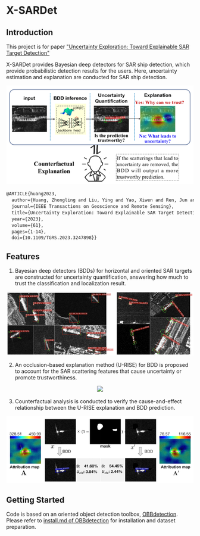 # X-SARDet

## Introduction
This project is for paper ["Uncertainty Exploration: Toward Explainable SAR Target Detection"](https://ieeexplore.ieee.org/document/10050159)

X-SARDet provides Bayesian deep detectors for SAR ship detection, which provide probabilistic detection results for the users. Here, uncertainty estimation and explanation are conducted for SAR ship detection.

<div align=center>
<img src="https://github.com/XAI4SAR/X-SARDet/blob/main/images/intro.png"/>
</div>


```LaTex
@ARTICLE{huang2023,
  author={Huang, Zhongling and Liu, Ying and Yao, Xiwen and Ren, Jun and Han, Junwei},
  journal={IEEE Transactions on Geoscience and Remote Sensing}, 
  title={Uncertainty Exploration: Toward Explainable SAR Target Detection}, 
  year={2023},
  volume={61},
  pages={1-14},
  doi={10.1109/TGRS.2023.3247898}}
```

## Features
1. Bayesian deep detectors (BDDs) for horizontal and oriented SAR targets are constructed for uncertainty quantification, answering how much to trust the classification and localization result.

<div align=center>
<img src="https://github.com/XAI4SAR/X-SARDet/blob/main/images/det.png"/>
</div>

2. An occlusion-based explanation method (U-RISE) for BDD is proposed to account for the SAR scattering features that cause uncertainty or promote trustworthiness.

<div align=center>
<img src="https://github.com/XAI4SAR/X-SARDet/blob/main/images/exp.png"/>
</div>

3. Counterfactual analysis is conducted to verify the cause-and-effect relationship between the U-RISE explanation and BDD prediction.

<div align=center>
<img src="https://github.com/XAI4SAR/X-SARDet/blob/main/images/cont.png"/>
</div>

## Getting Started
Code is based on an oriented object detection toolbox, [OBBdetection](https://github.com/jbwang1997/OBBDetection). Please refer to [install.md of OBBdetection](https://github.com/jbwang1997/OBBDetection/blob/master/docs/install.md) for installation and dataset preparation.
